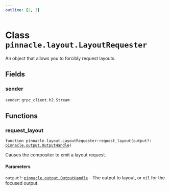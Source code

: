 ```yaml
---
outline: [2, 3]
---
```


# Class `pinnacle.layout.LayoutRequester`


An object that allows you to forcibly request layouts.

## Fields

### sender

`sender`: <code>grpc_client.h2.Stream</code>




## Functions

### <Badge type="method" text="method" /> request_layout

<div class="language-lua"><pre><code>function pinnacle.layout.LayoutRequester:request_layout(output?: <a href="/lua-reference/main/classes/pinnacle.output.OutputHandle">pinnacle.output.OutputHandle</a>)</code></pre></div>

Causes the compositor to emit a layout request.


#### Parameters

`output?`: <code><a href="/lua-reference/main/classes/pinnacle.output.OutputHandle">pinnacle.output.OutputHandle</a></code> - The output to layout, or `nil` for the focused output.





